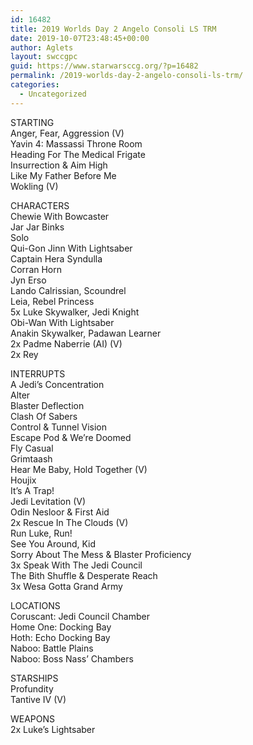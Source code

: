 ```yaml
---
id: 16482
title: 2019 Worlds Day 2 Angelo Consoli LS TRM
date: 2019-10-07T23:48:45+00:00
author: Aglets
layout: swccgpc
guid: https://www.starwarsccg.org/?p=16482
permalink: /2019-worlds-day-2-angelo-consoli-ls-trm/
categories:
  - Uncategorized
---
```

STARTING  
Anger, Fear, Aggression (V)  
Yavin 4: Massassi Throne Room  
Heading For The Medical Frigate  
Insurrection & Aim High  
Like My Father Before Me  
Wokling (V)

CHARACTERS  
Chewie With Bowcaster  
Jar Jar Binks  
Solo  
Qui-Gon Jinn With Lightsaber  
Captain Hera Syndulla  
Corran Horn  
Jyn Erso  
Lando Calrissian, Scoundrel  
Leia, Rebel Princess  
5x Luke Skywalker, Jedi Knight  
Obi-Wan With Lightsaber  
Anakin Skywalker, Padawan Learner  
2x Padme Naberrie (AI) (V)  
2x Rey

INTERRUPTS  
A Jedi&#8217;s Concentration  
Alter  
Blaster Deflection  
Clash Of Sabers  
Control & Tunnel Vision  
Escape Pod & We&#8217;re Doomed  
Fly Casual  
Grimtaash  
Hear Me Baby, Hold Together (V)  
Houjix  
It&#8217;s A Trap!  
Jedi Levitation (V)  
Odin Nesloor & First Aid  
2x Rescue In The Clouds (V)  
Run Luke, Run!  
See You Around, Kid  
Sorry About The Mess & Blaster Proficiency  
3x Speak With The Jedi Council  
The Bith Shuffle & Desperate Reach  
3x Wesa Gotta Grand Army

LOCATIONS  
Coruscant: Jedi Council Chamber  
Home One: Docking Bay  
Hoth: Echo Docking Bay  
Naboo: Battle Plains  
Naboo: Boss Nass&#8217; Chambers

STARSHIPS  
Profundity  
Tantive IV (V)

WEAPONS  
2x Luke&#8217;s Lightsaber